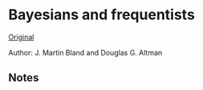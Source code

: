# Bayesians and frequentists

[Original](https://www.ncbi.nlm.nih.gov/pmc/articles/PMC1114120/)

Author: J. Martin Bland and Douglas G. Altman


## Notes



